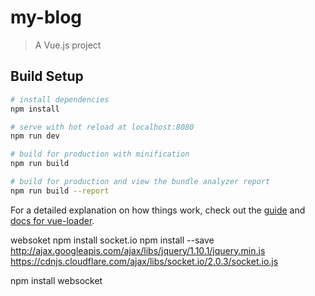 # my-blog

> A Vue.js project

## Build Setup

``` bash
# install dependencies
npm install

# serve with hot reload at localhost:8080
npm run dev

# build for production with minification
npm run build

# build for production and view the bundle analyzer report
npm run build --report
```

For a detailed explanation on how things work, check out the [guide](http://vuejs-templates.github.io/webpack/) and [docs for vue-loader](http://vuejs.github.io/vue-loader).

websoket
npm install socket.io
npm install --save 
http://ajax.googleapis.com/ajax/libs/jquery/1.10.1/jquery.min.js
https://cdnjs.cloudflare.com/ajax/libs/socket.io/2.0.3/socket.io.js

npm install websocket 
